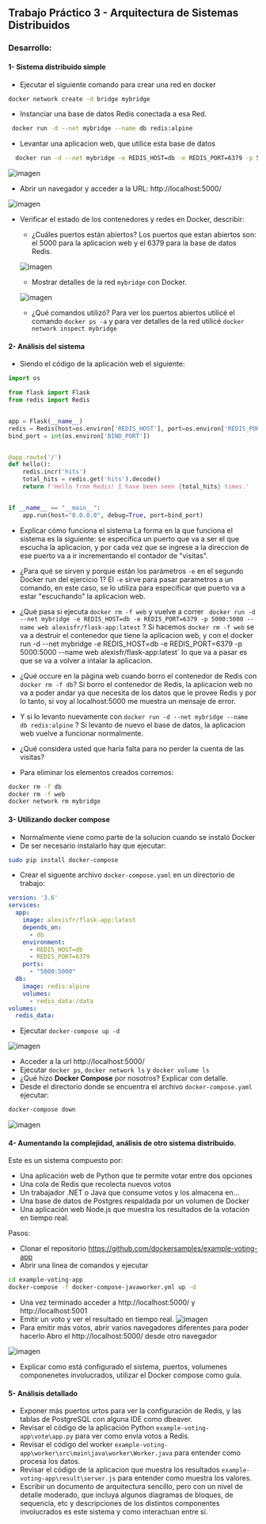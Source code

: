 ## Trabajo Práctico 3 - Arquitectura de Sistemas Distribuidos

### Desarrollo:


#### 1- Sistema distribuido simple 
  - Ejecutar el siguiente comando para crear una red en docker
  ```bash
  docker network create -d bridge mybridge
  ```
  - Instanciar una base de datos Redis conectada a esa Red.
  ```bash
   docker run -d --net mybridge --name db redis:alpine
   ```
  - Levantar una aplicacion web, que utilice esta base de datos
  ```bash
    docker run -d --net mybridge -e REDIS_HOST=db -e REDIS_PORT=6379 -p 5000:5000 --name web alexisfr/flask-app:latest
  ```
  
  ![imagen](https://user-images.githubusercontent.com/48757979/131233894-d22edfdf-b077-46eb-9f20-54796eb68bd3.png)

  - Abrir un navegador y acceder a la URL: http://localhost:5000/
 
  ![imagen](https://user-images.githubusercontent.com/48757979/131233899-ef9df48c-4dc1-4f9d-9d8b-61f0984cc11d.png)

  - Verificar el estado de los contenedores y redes en Docker, describir:
    - ¿Cuáles puertos están abiertos?
    Los puertos que estan abiertos son: el 5000 para la aplicacion web y el 6379 para la base de datos Redis.
    
    ![imagen](https://user-images.githubusercontent.com/48757979/131233908-99118d63-13d6-430d-a1cc-48c1fb4e3af3.png)
    - Mostrar detalles de la red `mybridge` con Docker.
    
    ![imagen](https://user-images.githubusercontent.com/48757979/131233925-51972b95-c858-49f6-aa8d-263b39d51b4b.png)

    - ¿Qué comandos utilizó?
    Para ver los puertos abiertos utilicé el comando `docker ps -a` y para ver detalles de la red utilicé `docker network inspect mybridge`


#### 2- Análisis del sistema 
  - Siendo el código de la aplicación web el siguiente:
```python
import os

from flask import Flask
from redis import Redis


app = Flask(__name__)
redis = Redis(host=os.environ['REDIS_HOST'], port=os.environ['REDIS_PORT'])
bind_port = int(os.environ['BIND_PORT'])


@app.route('/')
def hello():
    redis.incr('hits')
    total_hits = redis.get('hits').decode()
    return f'Hello from Redis! I have been seen {total_hits} times.'


if __name__ == "__main__":
    app.run(host="0.0.0.0", debug=True, port=bind_port)
```
  - Explicar cómo funciona el sistema
La forma en la que funciona el sistema es la siguiente: se especifica un puerto que va a ser el que escucha la aplicacion, y por cada vez que se ingrese a la direccion de ese puerto va a ir incrementando el contador de "visitas".
  - ¿Para qué se sirven y porque están los parámetros `-e` en el segundo Docker run del ejercicio 1?
  El `-e` sirve para pasar parametros a un comando, en este caso, se lo utiliza para especificar que puerto va a estar "escuchando" la aplicacion web.
  - ¿Qué pasa si ejecuta `docker rm -f web` y vuelve a correr ` docker run -d --net mybridge -e REDIS_HOST=db -e REDIS_PORT=6379 -p 5000:5000 --name web alexisfr/flask-app:latest` ?
  Si hacemos `docker rm -f web` se va a destruir el contenedor que tiene la aplicacion web, y con el  docker run -d --net mybridge -e REDIS_HOST=db -e REDIS_PORT=6379 -p 5000:5000 --name web alexisfr/flask-app:latest` lo que va a pasar es que se va a volver a intalar la aplicacion.
  - ¿Qué occure en la página web cuando borro el contenedor de Redis con `docker rm -f db`?
  Si borro el contenedor de Redis, la aplicacion web no va a poder andar ya que necesita de los datos que le provee Redis y por lo tanto, si voy al localhost:5000 me muestra un mensaje de error.
  - Y si lo levanto nuevamente con `docker run -d --net mybridge --name db redis:alpine` ?
  Si levanto de nuevo el base de datos, la aplicacion web vuelve a funcionar normalmente.
  - ¿Qué considera usted que haría falta para no perder la cuenta de las visitas?
  
  - Para eliminar los elementos creados corremos:
  ```bash
  docker rm -f db
  docker rm -f web
  docker network rm mybridge
  ```
  
#### 3- Utilizando docker compose 
  - Normalmente viene como parte de la solucion cuando se instaló Docker
  - De ser necesario instalarlo hay que ejecutar:
  ```bash
  sudo pip install docker-compose
  ```
  - Crear el siguente archivo `docker-compose.yaml` en un directorio de trabajo:

```yaml
version: '3.6'
services:
  app:
    image: alexisfr/flask-app:latest
    depends_on:
      - db
    environment:
      - REDIS_HOST=db
      - REDIS_PORT=6379
    ports:
      - "5000:5000"
  db:
    image: redis:alpine
    volumes:
      - redis_data:/data
volumes:
  redis_data:
```

  - Ejecutar `docker-compose up -d`

![imagen](https://user-images.githubusercontent.com/48757979/131234320-999a2607-7383-4362-b161-e0b20341faef.png)

  - Acceder a la url http://localhost:5000/
  - Ejecutar `docker ps`, `docker network ls` y `docker volume ls`
  - ¿Qué hizo **Docker Compose** por nosotros? Explicar con detalle.
  - Desde el directorio donde se encuentra el archivo `docker-compose.yaml` ejecutar:
  ```bash
  docker-compose down
  ```
  ![imagen](https://user-images.githubusercontent.com/48757979/131234330-c4360806-4a77-4f52-afb9-a08a577700db.png)

 
#### 4- Aumentando la complejidad, análisis de otro sistema distribuido.
Este es un sistema compuesto por:

- Una aplicación web de Python que te permite votar entre dos opciones
- Una cola de Redis que recolecta nuevos votos
- Un trabajador .NET o Java que consume votos y los almacena en...
- Una base de datos de Postgres respaldada por un volumen de Docker
- Una aplicación web Node.js que muestra los resultados de la votación en tiempo real.

Pasos:
- Clonar el repositorio https://github.com/dockersamples/example-voting-app
- Abrir una línea de comandos y ejecutar
```bash
cd example-voting-app
docker-compose -f docker-compose-javaworker.yml up -d
```
- Una vez terminado acceder a http://localhost:5000/ y http://localhost:5001
- Emitir un voto y ver el resultado en tiempo real.
![imagen](https://user-images.githubusercontent.com/48757979/131234341-7ac6116f-e921-438a-abdb-449d68068620.png)
- Para emitir más votos, abrir varios navegadores diferentes para poder hacerlo
Abro el http://localhost:5000/  desde otro navegador

![imagen](https://user-images.githubusercontent.com/48757979/131234353-c50fd956-0bac-4d6d-afdd-dd6f7d3a0e7d.png)

- Explicar como está configurado el sistema, puertos, volumenes componenetes involucrados, utilizar el Docker compose como guía.

#### 5- Análisis detallado
- Exponer más puertos urtos para ver la configuración de Redis, y las tablas de PostgreSQL con alguna IDE como dbeaver.
- Revisar el código de la aplicación Python `example-voting-app\vote\app.py` para ver como envía votos a Redis.
- Revisar el código del worker `example-voting-app\worker\src\main\java\worker\Worker.java` para entender como procesa los datos.
- Revisar el código de la aplicacion que muestra los resultados `example-voting-app\result\server.js` para entender como muestra los valores.
- Escribir un documento de arquitectura sencillo, pero con un nivel de detalle moderado, que incluya algunos diagramas de bloques, de sequencia, etc y descripciones de los distintos componentes involucrados es este sistema y como interactuan entre sí.

